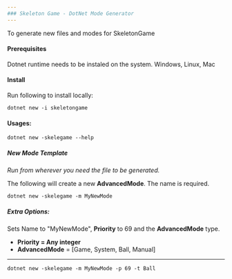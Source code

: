 ```yaml
---
### Skeleton Game - DotNet Mode Generator
---
```

To generate new files and modes for SkeletonGame

#### Prerequisites

Dotnet runtime needs to be instaled on the system. Windows, Linux, Mac 


#### Install

Run following to install locally:
	
	dotnet new -i skeletongame

#### Usages:

	dotnet new -skelegame --help


##### New Mode Template
*Run from wherever you need the file to be generated.*

The following will create a new **AdvancedMode**. The name is required.

	dotnet new -skelegame -m MyNewMode

##### Extra Options:

Sets Name to "MyNewMode", **Priority** to 69 and the **AdvancedMode** type.

- **Priority = Any integer**
- **AdvancedMode** = [Game, System, Ball, Manual]

---

	
	dotnet new -skelegame -m MyNewMode -p 69 -t Ball



